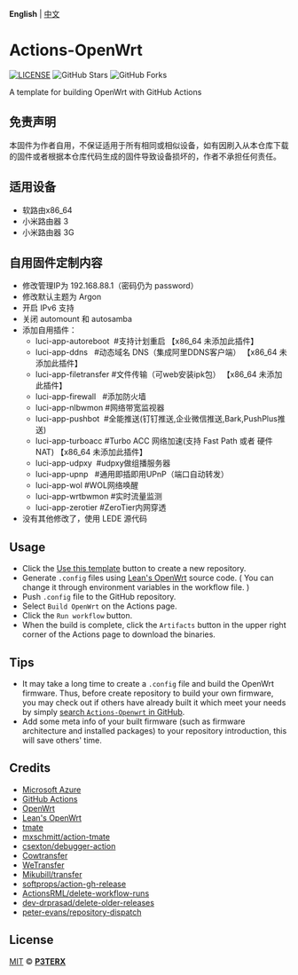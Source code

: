 **English** | [中文](https://p3terx.com/archives/build-openwrt-with-github-actions.html)

# Actions-OpenWrt

[![LICENSE](https://img.shields.io/github/license/mashape/apistatus.svg?style=flat-square&label=LICENSE)](https://github.com/P3TERX/Actions-OpenWrt/blob/master/LICENSE)
![GitHub Stars](https://img.shields.io/github/stars/P3TERX/Actions-OpenWrt.svg?style=flat-square&label=Stars&logo=github)
![GitHub Forks](https://img.shields.io/github/forks/P3TERX/Actions-OpenWrt.svg?style=flat-square&label=Forks&logo=github)

A template for building OpenWrt with GitHub Actions

## 免责声明
本固件为作者自用，不保证适用于所有相同或相似设备，如有因刷入从本仓库下载的固件或者根据本仓库代码生成的固件导致设备损坏的，作者不承担任何责任。

## 适用设备
- 软路由x86_64
- 小米路由器 3
- 小米路由器 3G

## 自用固件定制内容
- 修改管理IP为 192.168.88.1（密码仍为 password）
- 修改默认主题为 Argon
- 开启 IPv6 支持
- 关闭 automount 和 autosamba
- 添加自用插件：
   - luci-app-autoreboot  #支持计划重启 【x86_64 未添加此插件】
   - luci-app-ddns   #动态域名 DNS（集成阿里DDNS客户端） 【x86_64 未添加此插件】
   - luci-app-filetransfer  #文件传输（可web安装ipk包） 【x86_64 未添加此插件】
   - luci-app-firewall   #添加防火墙
   - luci-app-nlbwmon   #网络带宽监视器
   - luci-app-pushbot  #全能推送(钉钉推送,企业微信推送,Bark,PushPlus推送)
   - luci-app-turboacc   #Turbo ACC 网络加速(支持 Fast Path 或者 硬件 NAT) 【x86_64 未添加此插件】
   - luci-app-udpxy  #udpxy做组播服务器
   - luci-app-upnp   #通用即插即用UPnP（端口自动转发）
   - luci-app-wol   #WOL网络唤醒
   - luci-app-wrtbwmon  #实时流量监测
   - luci-app-zerotier  #ZeroTier内网穿透
- 没有其他修改了，使用 LEDE 源代码

## Usage

- Click the [Use this template](https://github.com/P3TERX/Actions-OpenWrt/generate) button to create a new repository.
- Generate `.config` files using [Lean's OpenWrt](https://github.com/coolsnowwolf/lede) source code. ( You can change it through environment variables in the workflow file. )
- Push `.config` file to the GitHub repository.
- Select `Build OpenWrt` on the Actions page.
- Click the `Run workflow` button.
- When the build is complete, click the `Artifacts` button in the upper right corner of the Actions page to download the binaries.

## Tips

- It may take a long time to create a `.config` file and build the OpenWrt firmware. Thus, before create repository to build your own firmware, you may check out if others have already built it which meet your needs by simply [search `Actions-Openwrt` in GitHub](https://github.com/search?q=Actions-openwrt).
- Add some meta info of your built firmware (such as firmware architecture and installed packages) to your repository introduction, this will save others' time.

## Credits

- [Microsoft Azure](https://azure.microsoft.com)
- [GitHub Actions](https://github.com/features/actions)
- [OpenWrt](https://github.com/openwrt/openwrt)
- [Lean's OpenWrt](https://github.com/coolsnowwolf/lede)
- [tmate](https://github.com/tmate-io/tmate)
- [mxschmitt/action-tmate](https://github.com/mxschmitt/action-tmate)
- [csexton/debugger-action](https://github.com/csexton/debugger-action)
- [Cowtransfer](https://cowtransfer.com)
- [WeTransfer](https://wetransfer.com/)
- [Mikubill/transfer](https://github.com/Mikubill/transfer)
- [softprops/action-gh-release](https://github.com/softprops/action-gh-release)
- [ActionsRML/delete-workflow-runs](https://github.com/ActionsRML/delete-workflow-runs)
- [dev-drprasad/delete-older-releases](https://github.com/dev-drprasad/delete-older-releases)
- [peter-evans/repository-dispatch](https://github.com/peter-evans/repository-dispatch)

## License

[MIT](https://github.com/P3TERX/Actions-OpenWrt/blob/main/LICENSE) © [**P3TERX**](https://p3terx.com)
